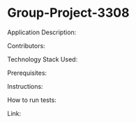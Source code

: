 # Group-Project-3308
Application Description:

Contributors:

Technology Stack Used:

Prerequisites:

Instructions:

How to run tests:

Link:

